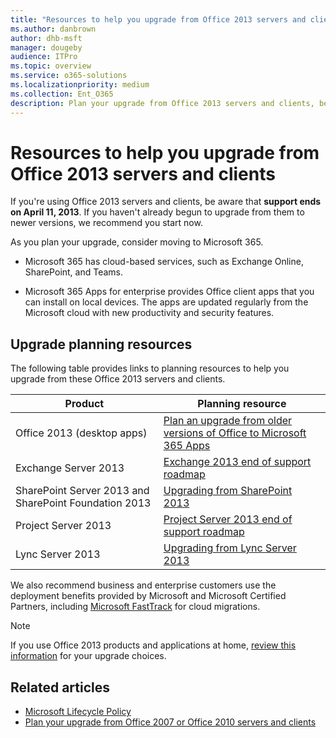 ```yaml
---
title: "Resources to help you upgrade from Office 2013 servers and clients"
ms.author: danbrown
author: dhb-msft
manager: dougeby
audience: ITPro
ms.topic: overview
ms.service: o365-solutions
ms.localizationpriority: medium
ms.collection: Ent_O365
description: Plan your upgrade from Office 2013 servers and clients, because support ends on April 11, 2023.
---
```


# Resources to help you upgrade from Office 2013 servers and clients

If you're using Office 2013 servers and clients, be aware that **support ends on April 11, 2013**. If you haven't already begun to upgrade from them to newer versions, we recommend you start now.

As you plan your upgrade, consider moving to Microsoft 365.

- Microsoft 365 has cloud-based services, such as Exchange Online, SharePoint, and Teams.

- Microsoft 365 Apps for enterprise provides Office client apps that you can install on local devices. The apps are updated regularly from the Microsoft cloud with new productivity and security features.

## Upgrade planning resources

The following table provides links to planning resources to help you upgrade from these Office 2013 servers and clients.

|Product|Planning resource|
|---|---|
|Office 2013 (desktop apps)|[Plan an upgrade from older versions of Office to Microsoft 365 Apps](/deployoffice/endofsupport/plan-upgrade-older-versions-office.md)|
|Exchange Server 2013|[Exchange 2013 end of support roadmap](exchange-2013-end-of-support.md)|
|SharePoint Server 2013 and SharePoint Foundation 2013|[Upgrading from SharePoint 2013](upgrade-from-sharepoint-2013.md)|
|Project Server 2013|[Project Server 2013 end of support roadmap](project-server-2013-end-of-support.md)|
|Lync Server 2013|[Upgrading from Lync Server 2013](upgrade-from-lync-2013.md)|

We also recommend business and enterprise customers use the deployment benefits provided by Microsoft and Microsoft Certified Partners, including [Microsoft FastTrack](https://www.microsoft.com/fasttrack) for cloud migrations.

> [!NOTE]
> If you use Office 2013 products and applications at home, [review this information](plan-upgrade-previous-versions-office.md#im-a-home-user-what-do-i-do) for your upgrade choices.

## Related articles

- [Microsoft Lifecycle Policy](/lifecycle/)
- [Plan your upgrade from Office 2007 or Office 2010 servers and clients](plan-upgrade-previous-versions-office.md)